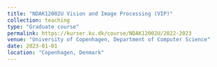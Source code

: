 ```yaml
---
title: "NDAK12002U Vision and Image Processing (VIP)"
collection: teaching
type: "Graduate course"
permalink: https://kurser.ku.dk/course/NDAK12002U/2022-2023
venue: "University of Copenhagen, Department of Computer Science"
date: 2023-01-01
location: "Copenhagen, Denmark"
---
```


<!-- This is a description of a teaching experience. You can use markdown like any other post.

Heading 1
======

Heading 2
======

Heading 3
====== -->